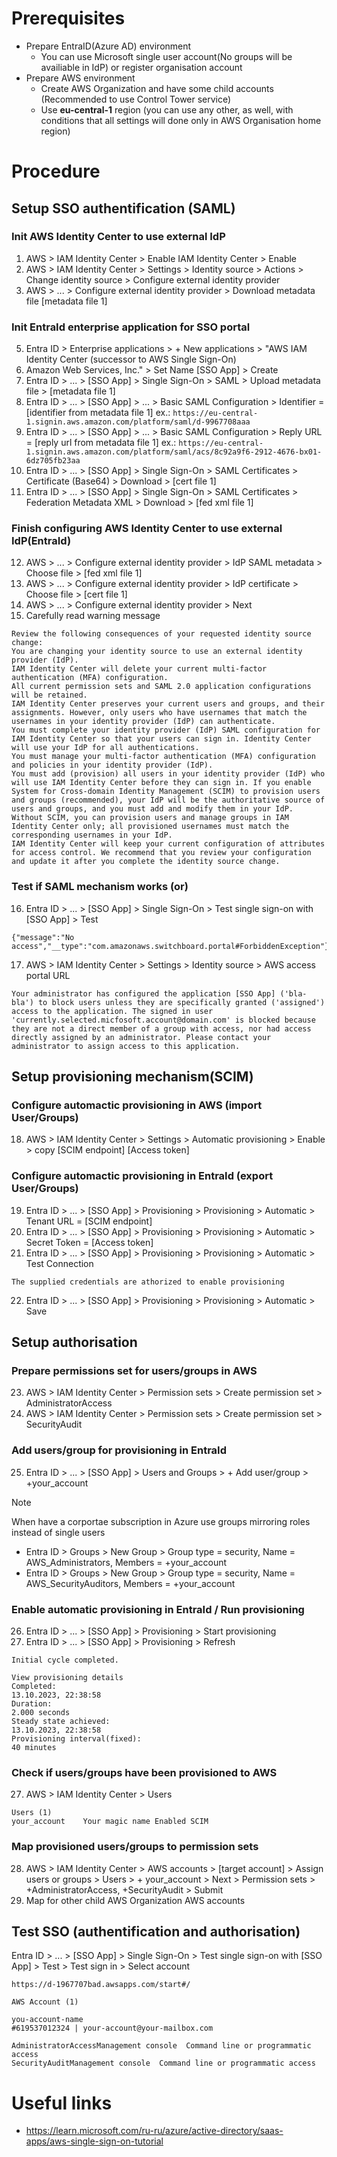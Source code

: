# Prerequisites

- Prepare EntraID(Azure AD) environment
  - You can use Microsoft single user account(No groups will be availiable in IdP) or register organisation account
- Prepare AWS environment
  - Create AWS Organization and have some child accounts (Recommended to use Control Tower service)
  - Use **eu-central-1** region (you can use any other, as well, with conditions that all settings will done only in AWS Organisation home region)

# Procedure
## Setup SSO authentification (SAML)
### Init AWS Identity Center to use external IdP
1. AWS > IAM Identity Center > Enable IAM Identity Center > Enable
2. AWS > IAM Identity Center > Settings > Identity source > Actions > Change identity source > Configure external identity provider
3. AWS > ... > Configure external identity provider > Download metadata file [metadata file 1]
### Init EntraId enterprise application for SSO portal
5. Entra ID > Enterprise applications > + New applications > "AWS IAM Identity Center (successor to AWS Single Sign-On)
6. Amazon Web Services, Inc." > Set Name [SSO App] > Create
7. Entra ID > ... > [SSO App] > Single Sign-On > SAML > Upload metadata file > [metadata file 1]
8. Entra ID > ... > [SSO App] > ... > Basic SAML Configuration > Identifier  = [identifier from metadata file 1] ex.: `https://eu-central-1.signin.aws.amazon.com/platform/saml/d-9967708aaa`
9. Entra ID > ... > [SSO App] > ... > Basic SAML Configuration > Reply URL   = [reply url from metadata file 1] ex.: `https://eu-central-1.signin.aws.amazon.com/platform/saml/acs/8c92a9f6-2912-4676-bx01-6dz705fb23aa`
10. Entra ID > ... > [SSO App] > Single Sign-On > SAML Certificates > Certificate (Base64) > Download > [cert file 1]
11. Entra ID > ... > [SSO App] > Single Sign-On > SAML Certificates > Federation Metadata XML > Download > [fed xml file 1]
### Finish configuring AWS Identity Center to use external IdP(EntraId)
12. AWS > ... > Configure external identity provider > IdP SAML metadata > Choose file > [fed xml file 1]
13. AWS > ... > Configure external identity provider > IdP certificate > Choose file > [cert file 1]
14. AWS > ... > Configure external identity provider > Next 
15. Carefully read warning message
```
Review the following consequences of your requested identity source change:
You are changing your identity source to use an external identity provider (IdP).
IAM Identity Center will delete your current multi-factor authentication (MFA) configuration.
All current permission sets and SAML 2.0 application configurations will be retained.
IAM Identity Center preserves your current users and groups, and their assignments. However, only users who have usernames that match the usernames in your identity provider (IdP) can authenticate.
You must complete your identity provider (IdP) SAML configuration for IAM Identity Center so that your users can sign in. Identity Center will use your IdP for all authentications.
You must manage your multi-factor authentication (MFA) configuration and policies in your identity provider (IdP).
You must add (provision) all users in your identity provider (IdP) who will use IAM Identity Center before they can sign in. If you enable System for Cross-domain Identity Management (SCIM) to provision users and groups (recommended), your IdP will be the authoritative source of users and groups, and you must add and modify them in your IdP. Without SCIM, you can provision users and manage groups in IAM Identity Center only; all provisioned usernames must match the corresponding usernames in your IdP.
IAM Identity Center will keep your current configuration of attributes for access control. We recommend that you review your configuration and update it after you complete the identity source change.
```
### Test if SAML mechanism works (or)
16. Entra ID > ... > [SSO App] > Single Sign-On > Test single sign-on with [SSO App] > Test
```
{"message":"No access","__type":"com.amazonaws.switchboard.portal#ForbiddenException"}
```
17. AWS > IAM Identity Center > Settings > Identity source > AWS access portal URL
```
Your administrator has configured the application [SSO App] ('bla-bla') to block users unless they are specifically granted ('assigned') access to the application. The signed in user 'currently.selected.micfosoft.account@domain.com' is blocked because they are not a direct member of a group with access, nor had access directly assigned by an administrator. Please contact your administrator to assign access to this application.
```

## Setup provisioning mechanism(SCIM)
### Configure automactic provisioning in AWS (import User/Groups)
18. AWS > IAM Identity Center > Settings > Automatic provisioning > Enable > copy [SCIM endpoint] [Access token]
### Configure automactic provisioning in EntraId (export User/Groups)
19. Entra ID > ... > [SSO App] > Provisioning > Provisioning > Automatic > Tenant URL = [SCIM endpoint]
20. Entra ID > ... > [SSO App] > Provisioning > Provisioning > Automatic > Secret Token = [Access token]
21. Entra ID > ... > [SSO App] > Provisioning > Provisioning > Automatic > Test Connection
```
The supplied credentials are athorized to enable provisioning
```
22. Entra ID > ... > [SSO App] > Provisioning > Provisioning > Automatic > Save

## Setup authorisation
### Prepare permissions set for users/groups in AWS
23. AWS > IAM Identity Center > Permission sets > Create permission set > AdministratorAccess
24. AWS > IAM Identity Center > Permission sets > Create permission set > SecurityAudit
### Add users/group for provisioning in EntraId 
25. Entra ID > ... > [SSO App] > Users and Groups > + Add user/group > +your_account
> [!NOTE]
> When have a corportae subscription in Azure use groups mirroring roles instead of single users
> - Entra ID > Groups > New Group > Group type = security, Name = AWS_Administrators, Members = +your_account
> - Entra ID > Groups > New Group > Group type = security, Name = AWS_SecurityAuditors, Members = +your_account
### Enable automatic provisioning in EntraId / Run provisioning
26. Entra ID > ... > [SSO App] > Provisioning > Start provisioning
26. Entra ID > ... > [SSO App] > Provisioning > Refresh
```
Initial cycle completed.

View provisioning details
Completed:
13.10.2023, 22:38:58
Duration:
2.000 seconds
Steady state achieved:
13.10.2023, 22:38:58
Provisioning interval(fixed):
40 minutes
```
### Check if users/groups have been provisioned to AWS
27. AWS > IAM Identity Center > Users
```
Users (1)
your_account	Your magic name	Enabled	SCIM
```
### Map provisioned users/groups to permission sets
28. AWS > IAM Identity Center > AWS accounts > [target account] > Assign users or groups > Users > + your_account > Next > Permission sets > +AdministratorAccess, +SecurityAudit > Submit
29. Map for other child AWS Organization AWS accounts

## Test SSO (authentification and authorisation)
Entra ID > ... > [SSO App] > Single Sign-On > Test single sign-on with [SSO App] > Test > Test sign in > Select account 
```
https://d-1967707bad.awsapps.com/start#/

AWS Account (1)

you-account-name
#619537012324 | your-account@your-mailbox.com

AdministratorAccessManagement console  Command line or programmatic access
SecurityAuditManagement console  Command line or programmatic access
```
# Useful links
- https://learn.microsoft.com/ru-ru/azure/active-directory/saas-apps/aws-single-sign-on-tutorial
